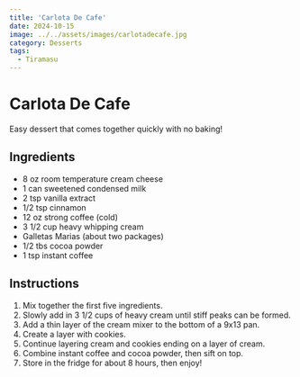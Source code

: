 ```yaml
---
title: 'Carlota De Cafe'
date: 2024-10-15
image: ../../assets/images/carlotadecafe.jpg
category: Desserts
tags: 
  - Tiramasu
---
```



# Carlota De Cafe

Easy dessert that comes together quickly with no baking! 
  
## Ingredients
- 8 oz room temperature cream cheese
- 1 can sweetened condensed milk
- 2 tsp vanilla extract
- 1/2 tsp cinnamon
- 12 oz strong coffee (cold)
- 3 1/2 cup heavy whipping cream
- Galletas Marias (about two packages)
- 1/2 tbs cocoa powder
- 1 tsp instant coffee



## Instructions
1. Mix together the first five ingredients.
2. Slowly add in 3 1/2 cups of heavy cream until stiff peaks can be formed.
3. Add a thin layer of the cream mixer to the bottom of a 9x13 pan.
4. Create a layer with cookies.
5. Continue layering cream and cookies ending on a layer of cream.
6. Combine instant coffee and cocoa powder, then sift on top.
7. Store in the fridge for about 8 hours, then enjoy! 




